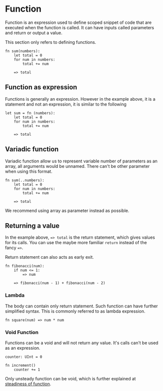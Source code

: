 # Function

Function is an expression used to define scoped snippet of code that are executed when the function is called. It can have inputs called parameters and return or output a value.

This section only refers to defining functions.

```stick
fn sum(numbers):
    let total = 0
    for num in numbers:
        total += num

    => total
```

## Function as expression

Functions is generally an expression. However in the example above, it is a statement and not an expression, it is similar to the following

```stick
let sum = fn (numbers):
    let total = 0
    for num in numbers:
        total += num

    => total
```

## Variadic function

Variadic function allow us to represent variable number of parameters as an array, all arguments would be unnamed. There can't be other parameter when using this format.

```stick
fn sum(..numbers):
    let total = 0
    for num in numbers:
        total += num

    => total
```

We recommend using array as parameter instead as possible.

## Returning a value

In the example above, `=> total` is the return statement, which gives values for its calls. You can use the maybe more familiar `return` instead of the fancy `=>`.

Return statement can also acts as early exit.

```stick
fn fibonacci(num):
    if num <= 1:
        => num

    => fibonacci(num - 1) + fibonacci(num - 2)
```

### Lambda

The body can contain only return statement. Such function can have further simplified syntax. This is commonly referred to as lambda expression.

```stick
fn square(num) => num * num
```

### Void Function

Functions can be a void and will not return any value. It's calls can't be used as an expression.

```stick
counter: UInt = 0

fn increment()
    counter += 1
```

Only unsteady function can be void, which is further explained at [steadiness of function](../type/steadiness.md).
